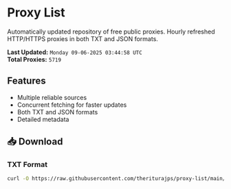 # Proxy List

Automatically updated repository of free public proxies. Hourly refreshed HTTP/HTTPS proxies in both TXT and JSON formats.

**Last Updated:** `Monday 09-06-2025 03:44:58 UTC`  
**Total Proxies:** `5719`

## Features
- Multiple reliable sources
- Concurrent fetching for faster updates
- Both TXT and JSON formats
- Detailed metadata

## 📥 Download

### TXT Format
```bash
curl -O https://raw.githubusercontent.com/theriturajps/proxy-list/main/proxies.txt